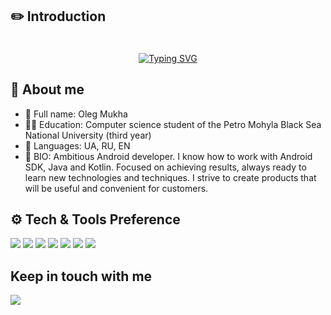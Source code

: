 ## ✏️ Introduction
<div>ㅤ</div>
<div align="center"><a href="https://git.io/typing-svg"><img src="https://readme-typing-svg.herokuapp.com?font=Fira+Code&weight=500&size=25&pause=1000&color=F7EE25&center=true&vCenter=true&width=810&height=25&lines=Hi+there!+I'm+a+computer+science+student+from+Ukraine.;Dedicated+to+being+an+Android+Developer." alt="Typing SVG" /></a></div>

## 📇 About me
* 👤 Full name: Oleg Mukha
* 👨‍🎓 Education: Computer science student of the Petro Mohyla Black Sea National University (third year)
* 💬 Languages: UA, RU, EN
* 📄 BIO: Ambitious Android developer. I know how to work with Android SDK, Java and Kotlin. Focused on achieving results, always ready to learn new technologies and techniques. I strive to create products that will be useful and convenient for customers.
## ⚙️ Tech & Tools Preference
<img src="https://img.shields.io/badge/Android-3DDC84?&logo=android&logoColor=white" /> <img src="https://img.shields.io/badge/Kotlin-%237f52ff?&logo=kotlin&logoColor=white" /> <img src="https://img.shields.io/badge/Java-ED8B00?&logo=openjdk&logoColor=white" /> <img src="https://img.shields.io/badge/MySQL-005C84?&logo=mysql&logoColor=white" /> <img src="https://img.shields.io/badge/SQLite-07405E?&logo=sqlite&logoColor=white" /> <img src="https://img.shields.io/badge/GIT-E44C30?&logo=git&logoColor=white" /> <img src="https://img.shields.io/badge/GitHub-171a1e?&logo=github&logoColor=white" />

## Keep in touch with me
<a href="https://www.linkedin.com/in/oleg-mukha-b1a512237/"><img src="https://img.shields.io/badge/Telegram-2CA5E0?&logo=telegram&logoColor=white" /></a>
